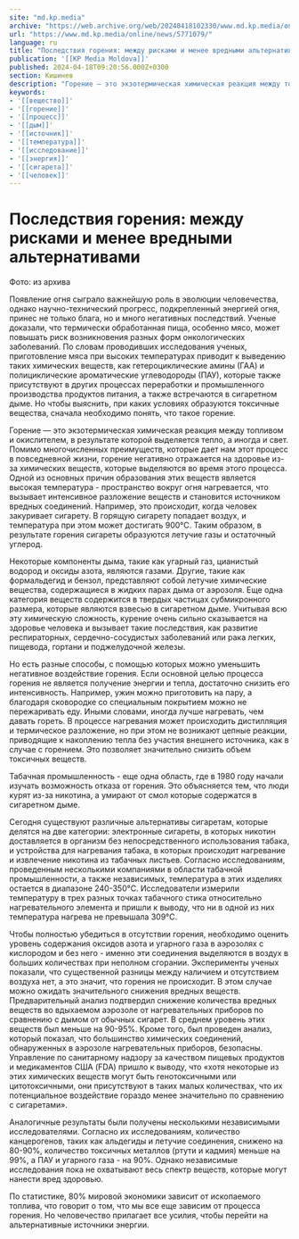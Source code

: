 ```yaml
---
site: "md.kp.media"
archive: "https://web.archive.org/web/20240418102330/www.md.kp.media/online/news/5771079/"
url: "https://www.md.kp.media/online/news/5771079/"
language: ru
title: "Последствия горения: между рисками и менее вредными альтернативами"
publication: '[[KP Media Moldova]]'
published: 2024-04-18T09:20:56.000Z+0300
section: Кишинев
description: "Горение — это экзотермическая химическая реакция между топливом и окислителем, в результате которой выделяется тепло, а иногда и свет"
keywords:
- '[[вещество]]'
- '[[горение]]'
- '[[процесс]]'
- '[[дым]]'
- '[[источник]]'
- '[[температура]]'
- '[[исследование]]'
- '[[энергия]]'
- '[[сигарета]]'
- '[[человек]]'
---
```


# Последствия горения: между рисками и менее вредными альтернативами

Фото: из архива

Появление огня сыграло важнейшую роль в эволюции человечества, однако научно-технический прогресс, подкрепленный энергией огня, принес не только блага, но и много негативных последствий. Ученые доказали, что термически обработанная пища, особенно мясо, может повышать риск возникновения разных форм онкологических заболеваний. По словам проводивших исследования ученых, приготовление мяса при высоких температурах приводит к выведению таких химических веществ, как гетероциклические амины (ГАА) и полициклические ароматические углеводороды (ПАУ), которые также присутствуют в других процессах переработки и промышленного производства продуктов питания, а также встречаются в сигаретном дыме. Но чтобы выяснить, при каких условиях образуются токсичные вещества, сначала необходимо понять, что такое горение.

Горение — это экзотермическая химическая реакция между топливом и окислителем, в результате которой выделяется тепло, а иногда и свет. Помимо многочисленных преимуществ, которые дает нам этот процесс в повседневной жизни, горение негативно отражается на здоровье из-за химических веществ, которые выделяются во время этого процесса. Одной из основных причин образования этих веществ является высокая температура - пространство вокруг огня нагревается, что вызывает интенсивное разложение веществ и становится источником вредных соединений. Например, это происходит, когда человек закуривает сигарету. В горящую сигарету попадает воздух, и температура при этом может достигать 900°C. Таким образом, в результате горения сигареты образуются летучие газы и остаточный углерод.

Некоторые компоненты дыма, такие как угарный газ, цианистый водород и оксиды азота, являются газами. Другие, такие как формальдегид и бензол, представляют собой летучие химические вещества, содержащиеся в жидких парах дыма от аэрозоля. Еще одна категория веществ содержится в твердых частицах субмикронного размера, которые являются взвесью в сигаретном дыме. Учитывая всю эту химическую сложность, курение очень сильно сказывается на здоровье человека и вызывает такие последствия, как развитие респираторных, сердечно-сосудистых заболеваний или рака легких, пищевода, гортани и поджелудочной железы.

Но есть разные способы, с помощью которых можно уменьшить негативное воздействие горения. Если основной целью процесса горения не является получение энергии и тепла, достаточно снизить его интенсивность. Например, ужин можно приготовить на пару, а благодаря сковородке со специальным покрытием можно не пережаривать еду. Иными словами, иногда лучше нагревать, чем давать гореть. В процессе нагревания может происходить дистилляция и термическое разложение, но при этом не возникают цепные реакции, приводящие к накоплению тепла без участия внешнего источника, как в случае с горением. Это позволяет значительно снизить объем токсичных веществ.

Табачная промышленность - еще одна область, где в 1980 году начали изучать возможность отказа от горения. Это объясняется тем, что люди курят из-за никотина, а умирают от смол которые содержатся в сигаретном дыме.

Сегодня существуют различные альтернативы сигаретам, которые делятся на две категории: электронные сигареты, в которых никотин доставляется в организм без непосредственного использования табака, и устройства для нагревания табака, в которых происходит нагревание и извлечение никотина из табачных листьев. Согласно исследованиям, проведенным несколькими компаниями в области табачной промышленности, а также независимых, температура в этих изделиях остается в диапазоне 240-350°C. Исследователи измерили температуру в трех разных точках табачного стика относительно нагревательного элемента и пришли к выводу, что ни в одной из них температура нагрева не превышала 309°C.

Чтобы полностью убедиться в отсутствии горения, необходимо оценить уровень содержания оксидов азота и угарного газа в аэрозолях с кислородом и без него - именно эти соединения выделяются в воздух в больших количествах при неполном сгорании. Эксперименты ученых показали, что существенной разницы между наличием и отсутствием воздуха нет, а это значит, что горения не происходит. В этом случае можно ожидать значительного снижения вредных веществ. Предварительный анализ подтвердил снижение количества вредных веществ во вдыхаемом аэрозоле от нагревательных приборов по сравнению с дымом от обычных сигарет. В среднем уровень этих веществ был меньше на 90-95%. Кроме того, был проведен анализ, который показал, что большинство химических соединений, обнаруженных в аэрозоле нагревательных приборов, безопасны. Управление по санитарному надзору за качеством пищевых продуктов и медикаментов США (FDA) пришло к выводу, что «хотя некоторые из этих химических веществ могут быть генотоксичными или цитотоксичными, они присутствуют в таких малых количествах, что их потенциальное воздействие гораздо менее значительно по сравнению с сигаретами».

Аналогичные результаты были получены несколькими независимыми исследователями. Согласно их исследованиям, количество канцерогенов, таких как альдегиды и летучие соединения, снижено на 80-90%, количество токсичных металлов (ртути и кадмия) меньше на 99%, а ПАУ и угарного газа - на 90%. Однако независимые исследования пока не охватывают весь спектр веществ, которые могут нанести вред здоровью.

По статистике, 80% мировой экономики зависит от ископаемого топлива, что говорит о том, что мы все еще зависим от процесса горения. Но человечество прилагает все усилия, чтобы перейти на альтернативные источники энергии.

